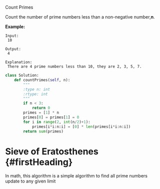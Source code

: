 Count Primes

Count the number of prime numbers less than a non-negative number,**n**.

**Example:**

```
Input:
 10

Output:
 4

Explanation:
 There are 4 prime numbers less than 10, they are 2, 3, 5, 7.
```

```py
class Solution:
    def countPrimes(self, n):
        """
        :type n: int
        :rtype: int
        """
        if n < 3:
            return 0
        primes = [1] * n
        primes[0] = primes[1] = 0  
        for i in range(2, int(n/2)+1):
            primes[i*i:n:i] = [0] * len(primes[i*i:n:i])
        return sum(primes)
```

# Sieve of Eratosthenes {#firstHeading}

In math, this algorithm is a simple algorithm to find all prime numbers update to any given limit





